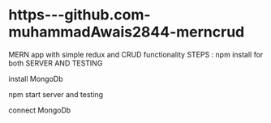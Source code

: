 # https---github.com-muhammadAwais2844-merncrud
MERN app with simple redux and CRUD functionality
STEPS :
npm  install for both SERVER AND TESTING 

install MongoDb 

npm start  server and testing

connect MongoDb 

